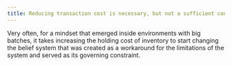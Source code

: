 ```yaml
---
title: Reducing transaction cost is necessary, but not a sufficient condition for reducing the batch size
---
```


Very often, for a mindset that emerged inside environments with big batches, it takes increasing the holding cost of inventory to start changing the belief system that was created as a workaround for the limitations of the system and served as its governing constraint.
